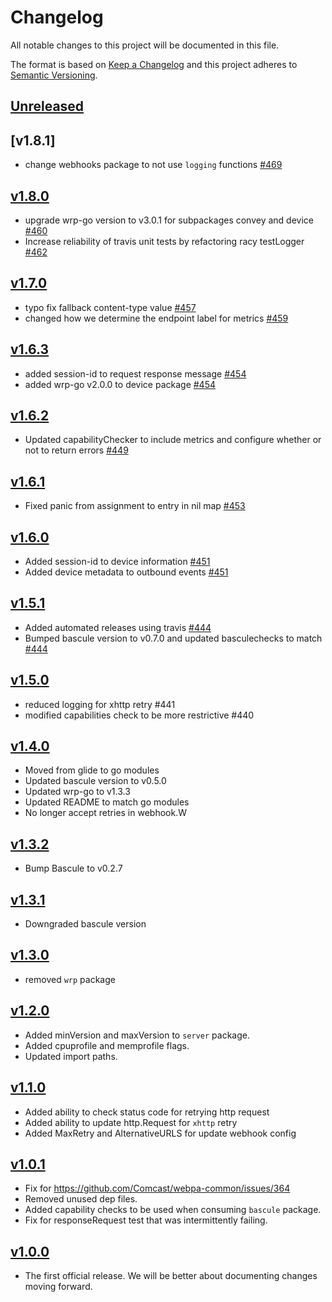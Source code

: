 # Changelog
All notable changes to this project will be documented in this file.

The format is based on [Keep a Changelog](http://keepachangelog.com/en/1.0.0/)
and this project adheres to [Semantic Versioning](http://semver.org/spec/v2.0.0.html).

## [Unreleased]

## [v1.8.1]
- change webhooks package to not use `logging` functions [#469](https://github.com/jithin-kg/webpa-common/pull/469)

## [v1.8.0]
- upgrade wrp-go version to v3.0.1 for subpackages convey and device [#460](https://github.com/jithin-kg/webpa-common/pull/460)
- Increase reliability of travis unit tests by refactoring racy testLogger [#462](https://github.com/jithin-kg/webpa-common/pull/462)

## [v1.7.0]
- typo fix fallback content-type value [#457](https://github.com/jithin-kg/webpa-common/pull/457)
- changed how we determine the endpoint label for metrics [#459](https://github.com/jithin-kg/webpa-common/pull/459)

## [v1.6.3]
- added session-id to request response message [#454](https://github.com/jithin-kg/webpa-common/pull/454)
- added wrp-go v2.0.0 to device package [#454](https://github.com/jithin-kg/webpa-common/pull/454)

## [v1.6.2]
- Updated capabilityChecker to include metrics and configure whether or not to return errors [#449](https://github.com/jithin-kg/webpa-common/pull/449)

## [v1.6.1]
- Fixed panic from assignment to entry in nil map [#453](https://github.com/jithin-kg/webpa-common/pull/453)

## [v1.6.0]
- Added session-id to device information [#451](https://github.com/jithin-kg/webpa-common/pull/451)
- Added device metadata to outbound events [#451](https://github.com/jithin-kg/webpa-common/pull/451)

## [v1.5.1]
- Added automated releases using travis [#444](https://github.com/jithin-kg/webpa-common/pull/444)
- Bumped bascule version to v0.7.0 and updated basculechecks to match [#444](https://github.com/jithin-kg/webpa-common/pull/444)

## [v1.5.0]
- reduced logging for xhttp retry #441
- modified capabilities check to be more restrictive #440

## [v1.4.0]
- Moved from glide to go modules
- Updated bascule version to v0.5.0
- Updated wrp-go to v1.3.3
- Updated README to match go modules
- No longer accept retries in webhook.W

## [v1.3.2]
- Bump Bascule to v0.2.7

## [v1.3.1]
- Downgraded bascule version

## [v1.3.0]
- removed `wrp` package

## [v1.2.0]
- Added minVersion and maxVersion to `server` package.
- Added cpuprofile and memprofile flags.
- Updated import paths.


## [v1.1.0]
- Added ability to check status code for retrying http request
- Added ability to update http.Request for `xhttp` retry
- Added MaxRetry and AlternativeURLS for update webhook config

## [v1.0.1]
- Fix for https://github.com/Comcast/webpa-common/issues/364
- Removed unused dep files.
- Added capability checks to be used when consuming `bascule` package.
- Fix for responseRequest test that was intermittently failing.

## [v1.0.0]
 - The first official release. We will be better about documenting changes 
   moving forward.

[Unreleased]: https://github.com/jithin-kg/webpa-common/compare/v1.8.0...HEAD
[v1.8.0]: https://github.com/jithin-kg/webpa-common/compare/v1.7.0...v1.8.0
[v1.7.0]: https://github.com/jithin-kg/webpa-common/compare/v1.6.3...v1.7.0
[v1.6.3]: https://github.com/jithin-kg/webpa-common/compare/v1.6.2...v1.6.3
[v1.6.2]: https://github.com/jithin-kg/webpa-common/compare/v1.6.1...v1.6.2
[v1.6.1]: https://github.com/jithin-kg/webpa-common/compare/v1.6.0...v1.6.1
[v1.6.0]: https://github.com/jithin-kg/webpa-common/compare/v1.5.1...v1.6.0
[v1.5.1]: https://github.com/jithin-kg/webpa-common/compare/v1.5.0...v1.5.1
[v1.5.0]: https://github.com/jithin-kg/webpa-common/compare/v1.4.0...v1.5.0
[v1.4.0]: https://github.com/jithin-kg/webpa-common/compare/v1.3.2...v1.4.0
[v1.3.2]: https://github.com/jithin-kg/webpa-common/compare/v1.3.1...v1.3.2
[v1.3.1]: https://github.com/jithin-kg/webpa-common/compare/v1.3.0...v1.3.1
[v1.3.0]: https://github.com/jithin-kg/webpa-common/compare/v1.2.0...v1.3.0
[v1.2.0]: https://github.com/jithin-kg/webpa-common/compare/v1.1.0...v1.2.0
[v1.1.0]: https://github.com/jithin-kg/webpa-common/compare/v1.0.1...v1.1.0
[v1.0.1]: https://github.com/jithin-kg/webpa-common/compare/v1.0.0...v1.0.1
[v1.0.0]: https://github.com/jithin-kg/webpa-common/compare/v0.9.0-alpha...v1.0.0


